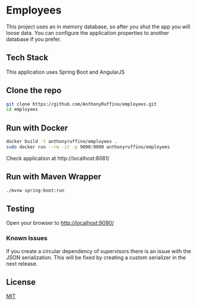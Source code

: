 # Employees

This project uses an in memory database, so after you shut the app you will loose data.
You can configure the application properties to another database if you prefer.


## Tech Stack
This application uses Spring Boot and AngularJS

## Clone the repo

```bash
git clone https://github.com/AnthonyRuffino/employees.git
cd employees
```


## Run with Docker



```bash
docker build -t anthonyruffino/employees .
sudo docker run --rm -it -p 9090:9090 anthonyruffino/employees
```

Check application at http://localhost:8081/


## Run with Maven Wrapper

```bash
./mvnw spring-boot:run
```


## Testing
Open your browser to [http://localhost:9090/](http://localhost:9090/)



### Known Issues
If you create a circular dependency of supervisors there is an issue with the JSON serialization.  This will be fixed by creating a custom serializer in the next release.


## License
[MIT](https://choosealicense.com/licenses/mit/)
